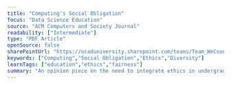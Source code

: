 ```yaml
---
title: "Computing's Social Obligation"
focus: "Data Science Education"
source: "ACM Computers and Society Journal"
readability: ["Intermediate"]
type: "PDF Article"
openSource: false
sharePointUrl: "https://ocaduniversity.sharepoint.com/teams/Team_WeCount/Shared%20Documents/Resources%20and%20Tools/Literature%20(curated)/Computing's%20social%20obligation.pdf"
keywords: ["Computing","Social Obligation","Ethics","Diversity"]
learnTags: ["education","ethics","fairness"]
summary: "An opinion piece on the need to integrate ethics in undergraduate computer science programs and for data scientists to view themselves as social activists. "
---
```

